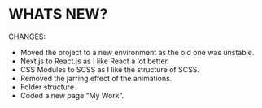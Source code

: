 # WHATS NEW?

CHANGES:
- Moved the project to a new environment as the old one was unstable.
- Next.js to React.js as I like React a lot better.
- CSS Modules to SCSS as I like the structure of SCSS.
- Removed the jarring effect of the animations.
- Folder structure.
- Coded a new page “My Work”.

